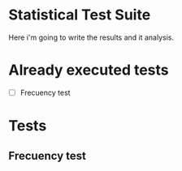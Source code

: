 # Statistical Test Suite

Here i'm going to write the results and it analysis.

# Already executed tests

- [ ] Frecuency test

# Tests

## Frecuency test
